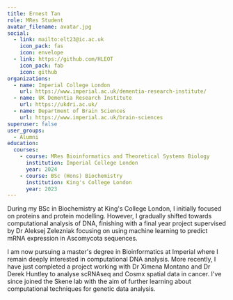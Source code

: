 ```yaml
---
title: Ernest Tan
role: MRes Student
avatar_filename: avatar.jpg
social:
  - link: mailto:elt23@ic.ac.uk
    icon_pack: fas
    icon: envelope
  - link: https://github.com/HLEOT
    icon_pack: fab
    icon: github
organizations:
  - name: Imperial College London
    url: https://www.imperial.ac.uk/dementia-research-institute/
  - name: UK Dementia Research Institute
    url: https://ukdri.ac.uk/
  - name: Department of Brain Sciences
    url: https://www.imperial.ac.uk/brain-sciences
superuser: false
user_groups:
  - Alumni
education:
  courses:
    - course: MRes Bioinformatics and Theoretical Systems Biology
      institution: Imperial College London
      year: 2024
    - course: BSc (Hons) Biochemistry
      institution: King's College London
      year: 2023
---
```

During my BSc in Biochemistry at King's College London, I initially focused on proteins and protein modelling. However, I gradually shifted towards computational analysis of DNA, finishing with a final year project supervised by Dr Aleksej Zelezniak focusing on using machine learning to predict mRNA expression in Ascomycota sequences.

I am now pursuing a master's degree in Bioinformatics at Imperial where I remain deeply interested in computational DNA analysis. More recently, I have just completed a project working with Dr Ximena Montano and Dr Derek Huntley to analyse scRNAseq and Cosmx spatial data in cancer. I've since joined the Skene lab with the aim of further learning about computational techniques for genetic data analysis.
